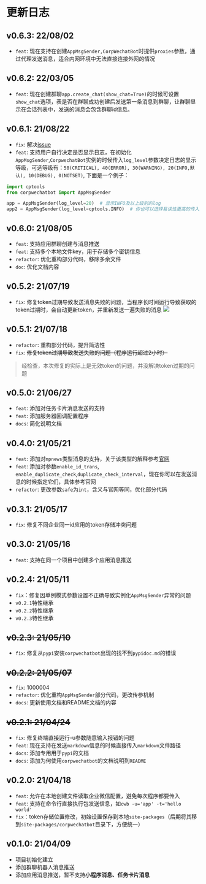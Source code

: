 # 更新日志
## v0.6.3: 22/08/02
- `feat`: 现在支持在创建`AppMsgSender,CorpWechatBot`时提供`proxies`参数，通过代理发送消息，适合内网环境中无法直接连接外网的情况
## v0.6.2: 22/03/05
- `feat`: 现在创建群聊`app.create_chat(show_chat=True)`的时候可设置`show_chat`选项，表是否在群聊成功创建后发送第一条消息到群聊，让群聊显示在会话列表中，发送的消息会包含群聊id信息。

## v0.6.1: 21/08/22
- `fix`: 解决[issue](https://github.com/GentleCP/corpwechatbot/issues/9)
- `feat`: 支持用户自行决定是否显示日志，在初始化`AppMsgSender`,`CorpwechatBot`实例的时候传入`log_level`参数决定日志的显示等级，可选等级有：`50(CRITICAL), 40(ERROR), 30(WARNING), 20(INFO,默认), 10(DEBUG), 0(NOTSET)`, 下面是一个例子：
```python
import cptools
from corpwechatbot import AppMsgSender

app = AppMsgSender(log_level=20)  # 显示INFO及以上级别的log
app2 = AppMsgSender(log_level=cptools.INFO)  # 你也可以选择易读性更高的传入方式
```

## v0.6.0: 21/08/05
- `feat`: 支持应用群聊创建与消息推送
- `feat`: 支持多个本地文件key，用于存储多个密钥信息
- `refactor`: 优化重构部分代码，移除多余文件
- `doc`: 优化文档内容

## v0.5.2: 21/07/19
- `fix`: 修复token过期导致发送消息失败的问题，当程序长时间运行导致获取的token过期时，会自动更新token，并重新发送一遍失败的消息
![](https://cdn.jsdelivr.net/gh/GentleCP/ImgUrl/20210719204916.png)
## v0.5.1: 21/07/18
- `refactor`: 重构部分代码，提升简洁性
- `fix`: ~~修复token过期导致发送失败的问题（程序运行超过2小时）~~
> 经检查，本次修复的实际上是无效token的问题，并没解决token过期的问题

## v0.5.0: 21/06/27
- `feat`: 添加对任务卡片消息发送的支持
- `feat`: 添加服务器回调配置程序
- `docs`: 简化说明文档

## v0.4.0: 21/05/21
- `feat`: 添加对`mpnews`类型消息的支持，关于该类型的解释参考[官网](https://work.weixin.qq.com/api/doc/90000/90135/90236#%E5%9B%BE%E6%96%87%E6%B6%88%E6%81%AF%EF%BC%88mpnews%EF%BC%89)
- `feat`: 添加对参数`enable_id_trans`, `enable_duplicate_check`,`duplicate_check_interval`，现在你可以在发送消息的时候指定它们，具体参考官网
- `refactor`: 更改参数`safe`为`int`，含义与官网等同，优化部分代码

## v0.3.1: 21/05/17
- `fix`: 修复不同企业同一id应用的token存储冲突问题
## v0.3.0: 21/05/16
-  `feat`: 支持在同一个项目中创建多个应用消息推送

## v0.2.4: 21/05/11
- `fix`：修复因单例模式参数设置不正确导致实例化`AppMsgSender`异常的问题
- `v0.2.1`特性继承
- `v0.2.2`特性继承
- `v0.2.3`特性继承

## ~~v0.2.3: 21/05/10~~
- `fix`: 修复从`pypi`安装`corpwechatbot`出现的找不到`pypidoc.md`的错误

## ~~v0.2.2: 21/05/07~~

- `fix`: 1000004
- `refactor`: 优化重构`AppMsgSender`部分代码，更改传参机制
- `docs`: 更新使用文档和README文档的内容

## ~~v0.2.1: 21/04/24~~
- `fix`: 修复终端直接运行-u参数随意输入报错的问题
- `feat`: 现在支持在发送`markdown`信息的时候直接传入`markdown`文件路径
- `docs`: 添加专用用于`pypi`的文档
- `docs`: 添加为何使用`corpwechatbot`的文档说明到`README`

## v0.2.0: 21/04/18
- `feat`: 允许在本地创建文件读取企业微信配置，避免每次程序都要传入
- `feat`: 支持在命令行直接执行包发送信息，如`cwb -u='app' -t='hello world'`
- `fix`：token存储位置修改，初始设置保存到本地`site-packages`（后期将其移到`site-packages/corpwechatbot`目录下，方便统一）

## v0.1.0: 21/04/09
- 项目初始化建立
- 添加群聊机器人消息推送
- 添加应用消息推送，暂不支持**小程序消息、任务卡片消息**